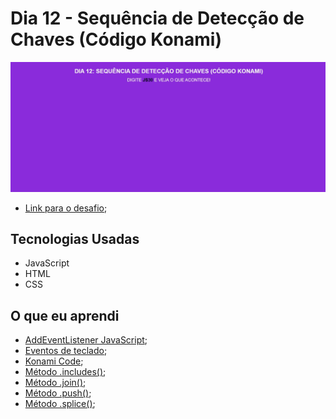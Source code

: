 # Dia 12 - Sequência de Detecção de Chaves (Código Konami)

![Konami Code](./captured.gif?raw=true "Konami Code")

* [Link para o desafio](https://lizvidotti91.github.io/desafio-30-dias-js/Dia%2012/index.html); 

## Tecnologias Usadas

*   JavaScript
*   HTML
*   CSS

## O que eu aprendi

* [AddEventListener JavaScript](https://developer.mozilla.org/pt-BR/docs/Web/API/Element/addEventListener); 
* [Eventos de teclado](https://www.w3schools.com/jsref/obj_keyboardevent.asp); 
* [Konami Code](https://pt.wikipedia.org/wiki/C%C3%B3digo_Konami); 
* [Método .includes()](https://www.w3schools.com/jsref/jsref_includes.asp); 
* [Método .join()](https://www.w3schools.com/jsref/jsref_join.asp); 
* [Método .push()](https://www.w3schools.com/jsref/jsref_push.asp); 
* [Método .splice()](https://www.w3schools.com/jsref/jsref_splice.asp); 
